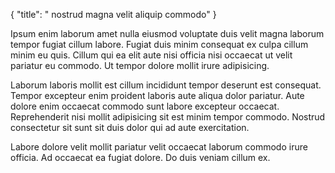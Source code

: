 {
  "title": " nostrud magna velit aliquip commodo"
}

Ipsum enim laborum amet nulla eiusmod voluptate duis velit magna laborum tempor fugiat cillum labore. Fugiat duis minim consequat ex culpa cillum minim eu quis. Cillum qui ea elit aute nisi officia nisi occaecat ut velit pariatur eu commodo. Ut tempor dolore mollit irure adipisicing.

Laborum laboris mollit est cillum incididunt tempor deserunt est consequat. Tempor excepteur enim proident laboris aute aliqua dolor pariatur. Aute dolore enim occaecat commodo sunt labore excepteur occaecat. Reprehenderit nisi mollit adipisicing sit est minim tempor commodo. Nostrud consectetur sit sunt sit duis dolor qui ad aute exercitation.

Labore dolore velit mollit pariatur velit occaecat laborum commodo irure officia. Ad occaecat ea fugiat dolore. Do duis veniam cillum ex.
